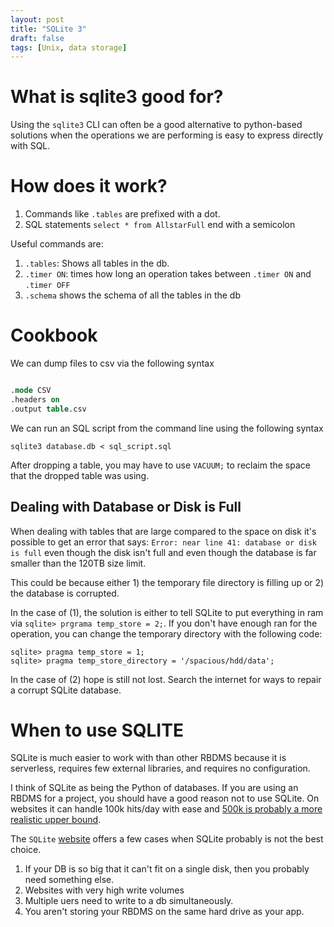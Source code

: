 ```yaml
---
layout: post
title: "SQLite 3"
draft: false
tags: [Unix, data storage]
---
```


# What is sqlite3 good for?

Using the `sqlite3` CLI can often be a good alternative to python-based solutions when the operations we are performing is easy to express directly with SQL.


# How does it work?

1. Commands like `.tables` are prefixed with a dot. 
2. SQL statements `select * from AllstarFull` end with a semicolon


Useful commands are:

1. `.tables`: Shows all tables in the db.
2. `.timer ON`: times how long an operation takes between `.timer ON` and `.timer OFF`
3. `.schema` shows the schema of all the tables in the db

# Cookbook

We can dump files to csv via the following syntax

```sql

.mode CSV
.headers on
.output table.csv

```

We can run an SQL script from the command line using the following syntax

`sqlite3 database.db < sql_script.sql`

After dropping a table, you may have to use `VACUUM;` to reclaim the space that the dropped table was using.

## Dealing with Database or Disk is Full

When dealing with tables that are large compared to the space on disk it's possible to get an error that says: `Error: near line 41: database or disk is full` even though the disk isn't full and even though the database is far smaller than the 120TB size limit. 

This could be because either 1) the temporary file directory is filling up or 2) the database is corrupted.

In the case of (1), the solution is either to tell SQLite to put everything in ram via `sqlite> prgrama temp_store = 2;`. If you don't have enough ran for the operation, you can change the temporary directory with the following code:

```
sqlite> pragma temp_store = 1;
sqlite> pragma temp_store_directory = '/spacious/hdd/data';
```

In the case of (2) hope is still not lost. Search the internet for ways to repair a corrupt SQLite database. 

# When to use SQLITE

SQLite is much easier to work with than other RBDMS because it is serverless, requires few external libraries, and requires no configuration. 

I think of SQLite as being the Python of databases. If you are using an RBDMS for a project, you should have a good reason not to use SQLite. On websites it can handle 100k hits/day with ease and [500k is probably a more realistic upper bound](https://www.sqlite.org/whentouse.html).

The `SQLite` [website](https://www.sqlite.org/whentouse.html) offers a few cases when SQLite probably is not the best choice. 

1. If your DB is so big that it can't fit on a single disk, then you probably need something else.
2. Websites with very high write volumes
3. Multiple uers need to write to a db simultaneously. 
4. You aren't storing your RBDMS on the same hard drive as your app.
